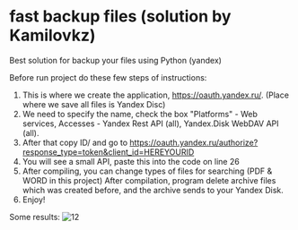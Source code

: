 # fast backup files (solution by Kamilovkz)

Best solution for backup your files using Python (yandex)

Before run project do these few steps of instructions:
1. This is where we create the application, https://oauth.yandex.ru/. (Place where we save all files is Yandex Disc)
2. We need to specify the name, check the box "Platforms" - Web services, Accesses - Yandex Rest API (all), Yandex.Disk WebDAV API (all).
3. After that copy ID/ and go to https://oauth.yandex.ru/authorize?response_type=token&client_id=HEREYOURID
4. You will see a small API, paste this into the code on line 26 
5. After compiling, you can change types of files for searching (PDF & WORD in this project) 
After compilation, program delete archive files which was created before, and the archive sends to your Yandex Disk.
6. Enjoy!

Some results:
![12](https://user-images.githubusercontent.com/38252272/160374640-99099b60-4b32-4b5b-b2fc-d0fc3802f3ae.jpg)
